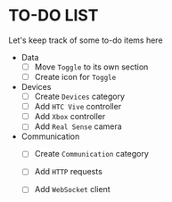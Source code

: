 # TO-DO LIST
Let's keep track of some to-do items here

- Data
  - [ ] Move `Toggle` to its own section
  - [ ] Create icon for `Toggle`

- Devices
  - [ ] Create `Devices` category
  - [ ] Add `HTC Vive` controller
  - [ ] Add `Xbox` controller
  - [ ] Add `Real Sense` camera

- Communication
  - [ ] Create `Communication` category
  - [ ] Add `HTTP` requests
  - [ ] Add `WebSocket` client

